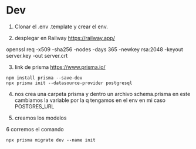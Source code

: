 # Dev
1. Clonar el .env .template y crear el env.

2. desplegar en Railway  https://railway.app/

openssl req -x509 -sha256 -nodes -days 365 -newkey rsa:2048 -keyout server.key -out server.crt

3. link de prisma https://www.prisma.io/

```
npm install prisma --save-dev
npx prisma init --datasource-provider postgresql
```

4. nos crea una carpeta prisma y dentro un archivo schema.prisma en este cambiamos la variable por la q tengamos en el env en mi caso POSTGRES_URL

5. creamos los modelos 

6 corremos el comando

``` 
npx prisma migrate dev --name init
```